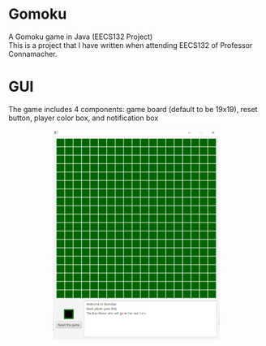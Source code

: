 # Gomoku
A Gomoku game in Java (EECS132 Project) <br/>
This is a project that I have written when attending EECS132 of Professor Connamacher.

# GUI
The game includes 4 components: game board (default to be 19x19), reset button, player color box, and notification box <br/>
<p align="center">
   <img src="https://github.com/notu-ngoctrung/Gomoku/blob/master/Preview.PNG?raw=true" alt="Preview for Gomoku" width=65% height=65%>
</p>
